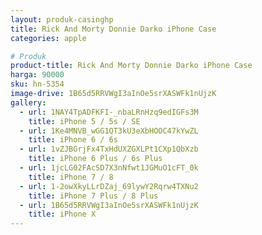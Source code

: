 ```yaml
---
layout: produk-casinghp
title: Rick And Morty Donnie Darko iPhone Case
categories: apple

# Produk
product-title: Rick And Morty Donnie Darko iPhone Case
harga: 90000
sku: hn-5354
image-drive: 1B65d5RRVWgI3aInOe5srXASWFk1nUjzK
gallery:
  - url: 1NAY4TpADFKFI-_nbaLRnHzq9edIGFs3M
    title: iPhone 5 / 5s / SE
  - url: 1Ke4MNVB_wGG1QT3kU3eXbHOOC47kYwZL
    title: iPhone 6 / 6s
  - url: 1vZJBGrjFx4TxHdUXZGXLPt1CXp1QbXzb
    title: iPhone 6 Plus / 6s Plus
  - url: 1jcLG02FAcSD7X3nNfwt1JGMuO1cFT_0k
    title: iPhone 7 / 8
  - url: 1-2owXkyLLrDZaj_69lywY2Rqrw4TXNu2
    title: iPhone 7 Plus / 8 Plus
  - url: 1B65d5RRVWgI3aInOe5srXASWFk1nUjzK
    title: iPhone X
---
```

